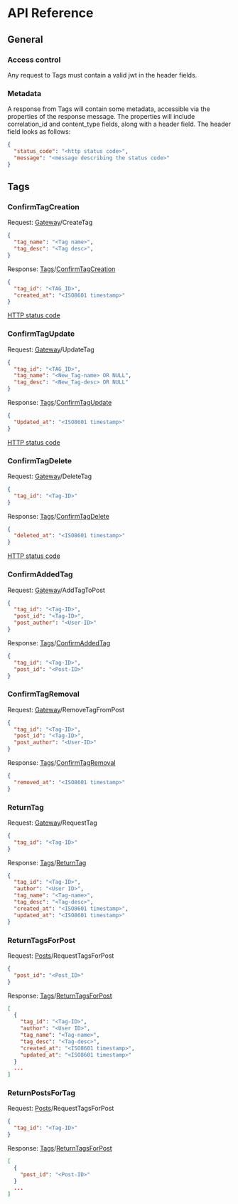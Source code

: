 # API Reference

## General
### Access control
Any request to Tags must contain a valid jwt in the header fields.

### Metadata
A response from Tags will contain some metadata, accessible via the properties of the response message. The properties will include correlation_id and content_type fields, along with a header field. The header field looks as follows:
```json
{
  "status_code": "<http status code>",
  "message": "<message describing the status code>"
}
```

## Tags

### ConfirmTagCreation
Request: [Gateway](https://github.com/MSDO-ImageHost/Gateway)/CreateTag
```json
{
  "tag_name": "<Tag name>",
  "tag_desc": "<Tag desc>",
}
```
Response: [Tags](https://github.com/MSDO-ImageHost/Tags)/[ConfirmTagCreation](https://github.com/MSDO-ImageHost/Tags/blob/main/docs/api-spec.md#ConfirmTagCreation) 
```json
{
  "tag_id": "<TAG_ID>",
  "created_at": "<ISO8601 timestamp>"
}
```
[HTTP status code](https://en.wikipedia.org/wiki/List_of_HTTP_status_codes)
### ConfirmTagUpdate
Request: [Gateway](https://github.com/MSDO-ImageHost/Gateway)/UpdateTag
```json
{
  "tag_id": "<TAG_ID>",
  "tag_name": "<New_Tag-name> OR NULL",
  "tag_desc": "<New_Tag-desc> OR NULL" 
}
```
Response: [Tags](https://github.com/MSDO-ImageHost/Tags)/[ConfirmTagUpdate](https://github.com/MSDO-ImageHost/Tags/blob/main/docs/api-spec.md#ConfirmTagUpdate) 
```json
{
  "Updated_at": "<ISO8601 timestamp>"
}
```
[HTTP status code](https://en.wikipedia.org/wiki/List_of_HTTP_status_codes)
### ConfirmTagDelete
Request: [Gateway](https://github.com/MSDO-ImageHost/Gateway)/DeleteTag
```json
{
  "tag_id": "<Tag-ID>"
}
```
Response: [Tags](https://github.com/MSDO-ImageHost/Tags)/[ConfirmTagDelete](https://github.com/MSDO-ImageHost/Tags/blob/main/docs/api-spec.md#ConfirmTagDelete) 
```json
{
  "deleted_at": "<ISO8601 timestamp>"
}
```
[HTTP status code](https://en.wikipedia.org/wiki/List_of_HTTP_status_codes)

### ConfirmAddedTag
Request: [Gateway](https://github.com/MSDO-ImageHost/Gateway)/AddTagToPost
```json
{
  "tag_id": "<Tag-ID>",
  "post_id": "<Tag-ID>",
  "post_author": "<User-ID>"
}
```
Response: [Tags](https://github.com/MSDO-ImageHost/Tags)/[ConfirmAddedTag](https://github.com/MSDO-ImageHost/Tags/blob/main/docs/api-spec.md#ConfirmAddedTag)
```json
{
  "tag_id": "<Tag-ID>",
  "post_id": "<Post-ID>"
}
```

### ConfirmTagRemoval
Request: [Gateway](https://github.com/MSDO-ImageHost/Gateway)/RemoveTagFromPost
```json
{
  "tag_id": "<Tag-ID>",
  "post_id": "<Tag-ID>",
  "post_author": "<User-ID>"
}
```
Response: [Tags](https://github.com/MSDO-ImageHost/Tags)/[ConfirmTagRemoval](https://github.com/MSDO-ImageHost/Tags/blob/main/docs/api-spec.md#ConfirmTagRemoval)
```json
{
  "removed_at": "<ISO8601 timestamp>"
}
```

### ReturnTag
Request: [Gateway](https://github.com/MSDO-ImageHost/Gateway)/RequestTag
```json
{
  "tag_id": "<Tag-ID>"
}
```
Response: [Tags](https://github.com/MSDO-ImageHost/Tags)/[ReturnTag](https://github.com/MSDO-ImageHost/Tags/blob/main/docs/api-spec.md#ReturnTag) 
```json
{
  "tag_id": "<Tag-ID>",
  "author": "<User ID>",
  "tag_name": "<Tag-name>",
  "tag_desc": "<Tag-desc>",
  "created_at": "<ISO8601 timestamp>",
  "updated_at": "<ISO8601 timestamp>"
}
```
### ReturnTagsForPost
Request: [Posts](https://github.com/MSDO-ImageHost/Posts)/RequestTagsForPost
```json
{
  "post_id": "<Post_ID>"
}
```
Response: [Tags](https://github.com/MSDO-ImageHost/Tags)/[ReturnTagsForPost](https://github.com/MSDO-ImageHost/Tags/blob/main/docs/api-spec.md#ReturnTagsForPost) 
```json
[
  {
    "tag_id": "<Tag-ID>",
    "author": "<User ID>",
    "tag_name": "<Tag-name>",
    "tag_desc": "<Tag-desc>",
    "created_at": "<ISO8601 timestamp>",
    "updated_at": "<ISO8601 timestamp>"
  }
  ...
]
```

### ReturnPostsForTag
Request: [Posts](https://github.com/MSDO-ImageHost/Posts)/RequestTagsForPost
```json
{
  "tag_id": "<Tag-ID>"
}
```
Response: [Tags](https://github.com/MSDO-ImageHost/Tags)/[ReturnTagsForPost](https://github.com/MSDO-ImageHost/Tags/blob/main/docs/api-spec.md#ReturnTagsForPost) 
```json
[
  {
    "post_id": "<Post-ID>"
  }
  ...
]
```

